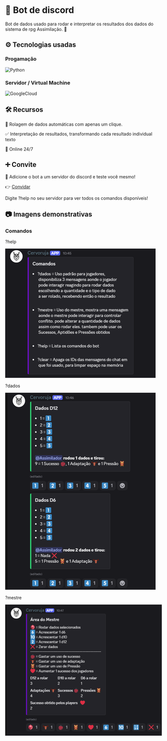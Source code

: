 # 🤖 Bot de discord
Bot de dados usado para rodar e interpretar os resultados dos dados do sistema de rpg Assimilação. 🐞
## ⚙️ Tecnologias usadas
### Progamação

![Python](https://img.shields.io/badge/Python-3776AB?style=for-the-badge&logo=python&logoColor=white)

### Servidor / Virtual Machine

![GoogleCloud](https://img.shields.io/badge/Google%20Cloud-4285F4?&style=plastic&logo=Google%20Cloud&logoColor=white)

## 🛠️ Recursos
🎲 Rolagem de dados automáticas com apenas um clique.

✅ Interpretação de resultados, transformando cada resultado individual texto    
    
🛜​ Online 24/7

## ➕​ Convite
🤖 Adicione o bot a um servidor do discord e teste você mesmo! 

👉 [Convidar](https://discord.com/oauth2/authorize?client_id=1326207652727881829&permissions=549755841600&response_type=code&redirect_uri=https%3A%2F%2Fdiscord.com%2Foauth2%2Fauthorize%3Fclient_id%3D1326207652727881829&integration_type=0&scope=messages.read+bot)

Digite ?help no seu servidor para ver todos os comandos disponíveis!

## 📷​ Imagens demonstrativas
### Comandos

?help

![comando ?help](assets/image_help.png)

?dados

![comando ?dados](assets/image_dados.png)

?mestre

![comando ?mestre](assets/image_mestre.png)
